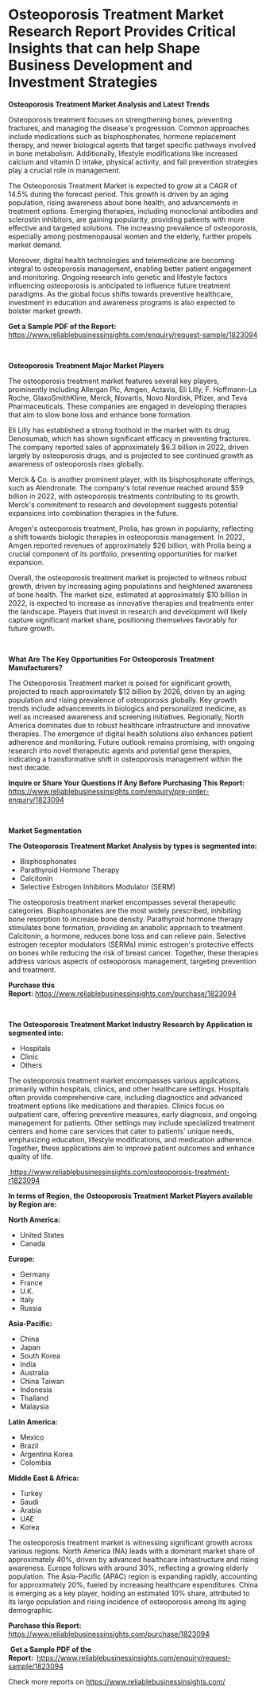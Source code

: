 <p><h1>Osteoporosis Treatment Market Research Report Provides Critical Insights that can help Shape Business Development and Investment Strategies</h1></p><p><strong>Osteoporosis Treatment Market Analysis and Latest Trends</strong></p>
<p><p>Osteoporosis treatment focuses on strengthening bones, preventing fractures, and managing the disease's progression. Common approaches include medications such as bisphosphonates, hormone replacement therapy, and newer biological agents that target specific pathways involved in bone metabolism. Additionally, lifestyle modifications like increased calcium and vitamin D intake, physical activity, and fall prevention strategies play a crucial role in management.</p><p>The Osteoporosis Treatment Market is expected to grow at a CAGR of 14.5% during the forecast period. This growth is driven by an aging population, rising awareness about bone health, and advancements in treatment options. Emerging therapies, including monoclonal antibodies and sclerostin inhibitors, are gaining popularity, providing patients with more effective and targeted solutions. The increasing prevalence of osteoporosis, especially among postmenopausal women and the elderly, further propels market demand.</p><p>Moreover, digital health technologies and telemedicine are becoming integral to osteoporosis management, enabling better patient engagement and monitoring. Ongoing research into genetic and lifestyle factors influencing osteoporosis is anticipated to influence future treatment paradigms. As the global focus shifts towards preventive healthcare, investment in education and awareness programs is also expected to bolster market growth.</p></p>
<p><strong>Get a Sample PDF of the Report:&nbsp;</strong> <a href="https://www.reliablebusinessinsights.com/enquiry/request-sample/1823094?utm_campaign=2319&utm_medium=2&utm_source=Github&utm_content=ia&utm_term=03032025&utm_id=osteoporosis-treatment">https://www.reliablebusinessinsights.com/enquiry/request-sample/1823094</a></p>
<p>&nbsp;</p>
<p><strong>Osteoporosis Treatment Major Market Players</strong></p>
<p><p>The osteoporosis treatment market features several key players, prominently including Allergan Plc, Amgen, Actavis, Eli Lilly, F. Hoffmann-La Roche, GlaxoSmithKline, Merck, Novartis, Novo Nordisk, Pfizer, and Teva Pharmaceuticals. These companies are engaged in developing therapies that aim to slow bone loss and enhance bone formation.</p><p>Eli Lilly has established a strong foothold in the market with its drug, Denosumab, which has shown significant efficacy in preventing fractures. The company reported sales of approximately $6.3 billion in 2022, driven largely by osteoporosis drugs, and is projected to see continued growth as awareness of osteoporosis rises globally.</p><p>Merck & Co. is another prominent player, with its bisphosphonate offerings, such as Alendronate. The company's total revenue reached around $59 billion in 2022, with osteoporosis treatments contributing to its growth. Merck's commitment to research and development suggests potential expansions into combination therapies in the future.</p><p>Amgen's osteoporosis treatment, Prolia, has grown in popularity, reflecting a shift towards biologic therapies in osteoporosis management. In 2022, Amgen reported revenues of approximately $26 billion, with Prolia being a crucial component of its portfolio, presenting opportunities for market expansion.</p><p>Overall, the osteoporosis treatment market is projected to witness robust growth, driven by increasing aging populations and heightened awareness of bone health. The market size, estimated at approximately $10 billion in 2022, is expected to increase as innovative therapies and treatments enter the landscape. Players that invest in research and development will likely capture significant market share, positioning themselves favorably for future growth.</p></p>
<p>&nbsp;</p>
<p><strong>What Are The Key Opportunities For Osteoporosis Treatment Manufacturers?</strong></p>
<p><p>The Osteoporosis Treatment market is poised for significant growth, projected to reach approximately $12 billion by 2026, driven by an aging population and rising prevalence of osteoporosis globally. Key growth trends include advancements in biologics and personalized medicine, as well as increased awareness and screening initiatives. Regionally, North America dominates due to robust healthcare infrastructure and innovative therapies. The emergence of digital health solutions also enhances patient adherence and monitoring. Future outlook remains promising, with ongoing research into novel therapeutic agents and potential gene therapies, indicating a transformative shift in osteoporosis management within the next decade.</p></p>
<p><strong>Inquire or Share Your Questions If Any Before Purchasing This Report:</strong> <a href="https://www.reliablebusinessinsights.com/enquiry/pre-order-enquiry/1823094?utm_campaign=2319&utm_medium=2&utm_source=Github&utm_content=ia&utm_term=03032025&utm_id=osteoporosis-treatment">https://www.reliablebusinessinsights.com/enquiry/pre-order-enquiry/1823094</a></p>
<p>&nbsp;</p>
<p><strong>Market Segmentation</strong></p>
<p><strong>The Osteoporosis Treatment Market Analysis by types is segmented into:</strong></p>
<p><ul><li>Bisphosphonates</li><li>Parathyroid Hormone Therapy</li><li>Calcitonin</li><li>Selective Estrogen Inhibitors Modulator (SERM)</li></ul></p>
<p><p>The osteoporosis treatment market encompasses several therapeutic categories. Bisphosphonates are the most widely prescribed, inhibiting bone resorption to increase bone density. Parathyroid hormone therapy stimulates bone formation, providing an anabolic approach to treatment. Calcitonin, a hormone, reduces bone loss and can relieve pain. Selective estrogen receptor modulators (SERMs) mimic estrogen's protective effects on bones while reducing the risk of breast cancer. Together, these therapies address various aspects of osteoporosis management, targeting prevention and treatment.</p></p>
<p><strong>Purchase this Report:&nbsp;</strong><a href="https://www.reliablebusinessinsights.com/purchase/1823094?utm_campaign=2319&utm_medium=2&utm_source=Github&utm_content=ia&utm_term=03032025&utm_id=osteoporosis-treatment">https://www.reliablebusinessinsights.com/purchase/1823094</a></p>
<p>&nbsp;</p>
<p><strong>The Osteoporosis Treatment Market Industry Research by Application is segmented into:</strong></p>
<p><ul><li>Hospitals</li><li>Clinic</li><li>Others</li></ul></p>
<p><p>The osteoporosis treatment market encompasses various applications, primarily within hospitals, clinics, and other healthcare settings. Hospitals often provide comprehensive care, including diagnostics and advanced treatment options like medications and therapies. Clinics focus on outpatient care, offering preventive measures, early diagnosis, and ongoing management for patients. Other settings may include specialized treatment centers and home care services that cater to patients' unique needs, emphasizing education, lifestyle modifications, and medication adherence. Together, these applications aim to improve patient outcomes and enhance quality of life.</p></p>
<p><a href="https://www.reliablebusinessinsights.com/osteoporosis-treatment-r1823094?utm_campaign=2319&utm_medium=2&utm_source=Github&utm_content=ia&utm_term=03032025&utm_id=osteoporosis-treatment">&nbsp;https://www.reliablebusinessinsights.com/osteoporosis-treatment-r1823094</a></p>
<p><strong>In terms of Region, the Osteoporosis Treatment Market Players available by Region are:</strong></p>
<p>
    <p> <strong> North America: </strong>
        <ul>
            <li>United States</li>
            <li>Canada</li>
        </ul>
        </p> 
    <p> <strong> Europe: </strong>
        <ul>
            <li>Germany</li>
            <li>France</li>
            <li>U.K.</li>
            <li>Italy</li>
            <li>Russia</li>
        </ul>
        </p> 
    <p> <strong> Asia-Pacific: </strong>
        <ul>
            <li>China</li>
            <li>Japan</li>
            <li>South Korea</li>
            <li>India</li>
            <li>Australia</li>
            <li>China Taiwan</li>
            <li>Indonesia</li>
            <li>Thailand</li>
            <li>Malaysia</li>
        </ul>
        </p> 
    <p> <strong> Latin America: </strong>
        <ul>
            <li>Mexico</li>
            <li>Brazil</li>
            <li>Argentina Korea</li>
            <li>Colombia</li>
        </ul>
        </p> 
    <p> <strong> Middle East & Africa: </strong>
        <ul>
            <li>Turkey</li>
            <li>Saudi</li>
            <li>Arabia</li>
            <li>UAE</li>
            <li>Korea</li>
        </ul>
    </p>
    </p>
<p><p>The osteoporosis treatment market is witnessing significant growth across various regions. North America (NA) leads with a dominant market share of approximately 40%, driven by advanced healthcare infrastructure and rising awareness. Europe follows with around 30%, reflecting a growing elderly population. The Asia-Pacific (APAC) region is expanding rapidly, accounting for approximately 20%, fueled by increasing healthcare expenditures. China is emerging as a key player, holding an estimated 10% share, attributed to its large population and rising incidence of osteoporosis among its aging demographic.</p></p>
<p><strong>Purchase this Report: </strong><a href="https://www.reliablebusinessinsights.com/purchase/1823094?utm_campaign=2319&utm_medium=2&utm_source=Github&utm_content=ia&utm_term=03032025&utm_id=osteoporosis-treatment">https://www.reliablebusinessinsights.com/purchase/1823094</a></p>
<p>&nbsp;<strong>Get a Sample PDF of the Report:&nbsp;&nbsp;</strong><a href="https://www.reliablebusinessinsights.com/enquiry/request-sample/1823094?utm_campaign=2319&utm_medium=2&utm_source=Github&utm_content=ia&utm_term=03032025&utm_id=osteoporosis-treatment">https://www.reliablebusinessinsights.com/enquiry/request-sample/1823094</a></p>
<p><strong></strong></p>
<p>Check more reports on <a href="https://www.reliablebusinessinsights.com/?utm_campaign=2319&utm_medium=2&utm_source=Github&utm_content=ia&utm_term=03032025&utm_id=osteoporosis-treatment">https://www.reliablebusinessinsights.com/</a></p>
